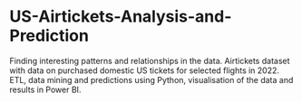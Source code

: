 # US-Airtickets-Analysis-and-Prediction
Finding interesting patterns and relationships in the data. Airtickets dataset with data on purchased domestic US tickets for selected flights in 2022. ETL, data mining and predictions using Python, visualisation of the data and results in Power BI.

